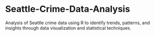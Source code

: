 # Seattle-Crime-Data-Analysis
Analysis of Seattle crime data using R to identify trends, patterns, and insights through data visualization and statistical techniques.
